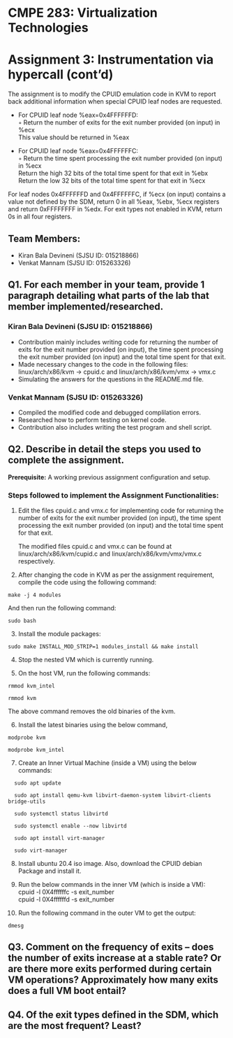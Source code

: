 # CMPE 283: Virtualization Technologies
# Assignment 3: Instrumentation via hypercall (cont’d)
The assignment is to modify the CPUID emulation code in KVM to report back additional information when special CPUID leaf nodes are requested.
      
* For CPUID leaf node %eax=0x4FFFFFFD:<br />
  ◦ Return the number of exits for the exit number provided (on input) in %ecx<br /> 
      This value should be returned in %eax
      
* For CPUID leaf node %eax=0x4FFFFFFC:<br />
  ◦ Return the time spent processing the exit number provided (on input) in %ecx<br />
      Return the high 32 bits of the total time spent for that exit in %ebx<br />
      Return the low 32 bits of the total time spent for that exit in %ecx

For leaf nodes 0x4FFFFFFD and 0x4FFFFFFC, if %ecx (on input) contains a value not defined by the SDM, return 0 in all %eax, %ebx, %ecx registers and return 0xFFFFFFFF in %edx. For exit types not enabled in KVM, return 0s in all four registers.

## Team Members: 
* Kiran Bala Devineni (SJSU ID: 015218866)
* Venkat Mannam (SJSU ID: 015263326)

## Q1. For each member in your team, provide 1 paragraph detailing what parts of the lab that member implemented/researched.

### Kiran Bala Devineni (SJSU ID: 015218866)

* Contribution mainly includes writing code for returning the number of exits for the exit number provided (on input), the time spent processing the exit number provided (on input) and the total time spent for that exit. 
* Made necessary changes to the code in the following files: linux/arch/x86/kvm -> cpuid.c and linux/arch/x86/kvm/vmx -> vmx.c 
* Simulating the answers for the questions in the README.md file.

### Venkat Mannam (SJSU ID: 015263326)

* Compiled the modified code and debugged complilation errors.
* Researched how to perform testing on kernel code.
* Contribution also includes writing the test program and shell script.

## Q2. Describe in detail the steps you used to complete the assignment. 

**Prerequisite:** A working previous assignment configuration and setup.

### Steps followed to implement the Assignment Functionalities:

1. Edit the files cpuid.c and vmx.c for implementing code for returning the number of exits for the exit number provided (on input), the time spent processing the exit number provided (on input) and the total time spent for that exit.<br />

      The modified files cpuid.c and vmx.c can be found at linux/arch/x86/kvm/cupid.c and linux/arch/x86/kvm/vmx/vmx.c respectively.

2. After changing the code in KVM as per the assignment requirement, compile the code using the following command: 
```
make -j 4 modules
```
And then run the following command:
```
sudo bash
```
3. Install the module packages: 
```
sudo make INSTALL_MOD_STRIP=1 modules_install && make install
```
4. Stop the nested VM which is currently running.

5. On the host VM, run the following commands:  
```
rmmod kvm_intel
```
```
rmmod kvm 
```
The above command removes the old binaries of the kvm.

6. Install the latest binaries using the below command,  
```
modprobe kvm
```
```
modprobe kvm_intel
```
7. Create an Inner Virtual Machine (inside a VM) using the below commands:
```
  sudo apt update
```
```
  sudo apt install qemu-kvm libvirt-daemon-system libvirt-clients bridge-utils
```
```
  sudo systemctl status libvirtd
```
```
  sudo systemctl enable --now libvirtd
```
```
  sudo apt install virt-manager
```
```
  sudo virt-manager
```
8. Install ubuntu 20.4 iso image. Also, download the CPUID debian Package and install it.

9. Run the below commands in the inner VM (which is inside a VM):<br />
  cpuid -l 0X4ffffffc -s exit_number<br />
  cpuid -l 0X4ffffffd -s exit_number

10. Run the following command in the outer VM to get the output:
```
dmesg
```

## Q3. Comment on the frequency of exits – does the number of exits increase at a stable rate? Or are there more exits performed during certain VM operations? Approximately how many exits does a full VM boot entail? 

## Q4. Of the exit types defined in the SDM, which are the most frequent? Least?
